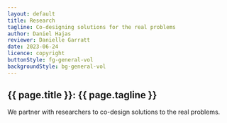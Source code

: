 ```yaml
---
layout: default
title: Research
tagline: Co-designing solutions for the real problems
author: Daniel Hajas
reviewer: Danielle Garratt
date: 2023-06-24
licence: copyright
buttonStyle: fg-general-vol
backgroundStyle: bg-general-vol
---
```

## {{ page.title }}: {{ page.tagline }}

We partner with researchers to co-design solutions to the real problems.

